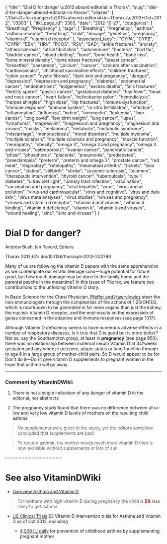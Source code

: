{
    "title": "Dial D for danger \u2013 absurd editorial in Thorax",
    "slug": "dial-d-for-danger-absurd-editorial-in-thorax",
    "aliases": [
        "/Dial+D+for+danger+\u2013+absurd+editorial+in+Thorax+\u2013+Oct+2012",
        "/3303"
    ],
    "tiki_page_id": 3303,
    "date": "2012-10-27",
    "categories": [
        "Breathing",
        "Pregnancy"
    ],
    "tags": [
        "Breathing",
        "Pregnancy",
        "asthma",
        "asthma receptor",
        "breathing",
        "child",
        "dosage",
        "genetics",
        "pregnancy",
        "vitamin d",
        "vitamin d receptor"
    ],
    "associated_tags": [
        "CYPA",
        "CYPB",
        "CYPR",
        "EBV",
        "HRV",
        "PCOS",
        "RSV",
        "SAD",
        "ankle fractures",
        "anxiety",
        "atherosclerosis",
        "atrial fibrillation",
        "autoimmune",
        "bacteria",
        "bird flu",
        "bladder cancer",
        "blood clotting",
        "bone",
        "bone health",
        "bone loss",
        "bone mineral density",
        "bone stress fractures",
        "breast cancer",
        "breastfed",
        "caesarean",
        "calcium",
        "cancer",
        "cancers after vaccination",
        "cardiovascular",
        "childhood vaccination effects",
        "children fractures",
        "colon cancer",
        "cystic fibrosis",
        "dark skin and pregnancy",
        "dengue",
        "depression",
        "depression and pregnancy",
        "diabetes",
        "endometrial cancer",
        "endometriosis",
        "epigenetics",
        "excess deaths",
        "falls fractures",
        "fertility sperm",
        "gastric cancer",
        "gestational diabetes",
        "hay fever",
        "head and neck cancer",
        "heart failure",
        "helicobacter pylori",
        "hemodialysis",
        "herpes shingles",
        "high dose",
        "hip fractures",
        "immune dysfunction",
        "immune response",
        "immune system",
        "in vitro fertilization",
        "infection",
        "inflammation",
        "influenza",
        "iodine",
        "ivermectin",
        "leukemia",
        "liver cancer",
        "long covid",
        "low birth weight",
        "lung cancer",
        "lupus",
        "lymphoma",
        "magnesium",
        "magnesium and pregnancy",
        "magnesium and viruses",
        "masks",
        "melanoma",
        "metabolic",
        "metabolic syndrome",
        "miscarriage",
        "mononucleosis",
        "mood disorders",
        "multiple myeloma",
        "multiple sclerosis",
        "multiple sclerosis and pregnancy",
        "muscle function",
        "neuropathy",
        "obesity",
        "omega 3",
        "omega 3 and pregnancy",
        "omega 3 and viruses",
        "osteoporosis",
        "ovarian cancer",
        "pancreatic cancer",
        "pfizer",
        "phosphorus",
        "placenta",
        "pneumonia",
        "prediabetes",
        "preeclampsia",
        "preterm",
        "preterm and omega 3",
        "prostate cancer",
        "red meat",
        "respiratory",
        "retinopathy",
        "rheumatoid arthritis",
        "rickets",
        "skin cancer",
        "statins",
        "stillbirth",
        "stroke",
        "systemic sclerosis",
        "telomere",
        "therapeutic intervention",
        "thyroid cancer",
        "tuberculosis",
        "type 1 diabetes",
        "ultraviolet light",
        "urinary tract infection",
        "vaccination",
        "vaccination and pregnancy",
        "viral hepatitis",
        "virus",
        "virus and air pollution",
        "virus and cardiovascular",
        "virus and cognitive",
        "virus and dark skin",
        "virus meta analyses",
        "virus studies",
        "viruses and pregnancy",
        "viruses and vitamin d receptor",
        "vitamin d and viruses",
        "vitamin d binding",
        "vitamin d deficiency",
        "vitamin k",
        "vitamin k and viruses",
        "wound healing",
        "zinc",
        "zinc and viruses"
    ]
}


# Dial D for danger?

Andrew Bush, Ian Pavord, Editors

Thorax 2012;67:i doi:10.1136/thoraxjnl-2012-202790

Many of us are following the vitamin D papers with the same apprehension as we contemplate our erratic teenage sons—huge potential for future good, but how much damage may be done to the family home and the parental psyche in the meantime? In this issue of Thorax, we feature two contributions to the unfolding Vitamin D story. 

In Basic Science for the Chest Physician, [Pfeffer and Hawrylowicz](http://thorax.bmj.com/content/67/11/1018.abstract?sid=54537522-3561-499c-b812-522e657dc10d%20) steer the non-immunologists through the complexities of the actions of 1,25(OH)D3, which is now known to be generated in far more organs than just the kidney, the nuclear Vitamin D receptor, and the end-results on the expression of genes concerned in the adaptive and immune responses (see page 1017). 

Although Vitamin D deficiency seems to have numerous adverse effects in a number of respiratory diseases, is it true that D is good but is more better? Not so, say the Southampton group, at least in  **pregnancy** (see page 950); there was no relationship between maternal serum Vitamin D at 34?weeks gestation and any wheeze outcome, atopic status or lung function through to age 6 in a large group of mother-child pairs. So D would appear to be for Don't do it—Don't give vitamin D supplements to pregnant women in the hope that asthma will go away.

- - - - - - - - - - - - - - - - - - - - 

### Comment by VitaminDWiki:

1. There is not a single indication of any danger of vitamin D in the editorial, nor abstracts

1. The pregnancy study found that there was no difference between ultra-low and very low vitamin D levels of mothers on the resulting child asthma

> No supplements were given in the study, yet the editors somehow concluded that supplements are bad!

> To reduce asthma, the mother needs much more vitamin D than is now available without supplements or lots of sun

– – – – – – – – – – – – – – – – – 

# See also VitaminDWiki

* [Overview Asthma and Vitamin D](/tags/overview-asthma-and-vitamin-d.html)

> For mothers with high vitamin D during pregnancy the child is  **<span style="color:#F00;">5X</span>**  less likely to get asthma

* [US Clinical Trials](http://clinicaltrials.gov/ct2/results?term=asthma+&recr=&rslt=&type=&cond=&intr=%22vitamin+d%22&outc=&spons=&lead=&id=&state1=&cntry1=&state2=&cntry2=&state3=&cntry3=&locn=&gndr=&rcv_s=&rcv_e=&lup_s=&lup_e=) 23 Vitamin D intervention trials for Asthma and Vitamin D as of Oct 2012, including

   * [4,000 IU daily](http://clinicaltrials.gov/ct2/show/NCT00920621?term=asthma+%22vitamin+d%22&rank=1) for prevention of childhood asthma by supplementing pregnant mother